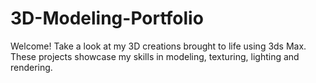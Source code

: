 # 3D-Modeling-Portfolio

Welcome! Take a look at my 3D creations brought to life using 3ds Max. These projects showcase my skills in modeling, texturing, lighting and rendering.
